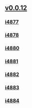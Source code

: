 ## [v0.0.12](https://github.com/littleflute/blcd19/edit/main/README.md)
### [i4877](i4877)
### [i4878](i4878)
### [i4880](i4880)
### [i4881](i4881)
### [i4882](i4882)
### [i4883](i4884)
### [i4884](i4887)
